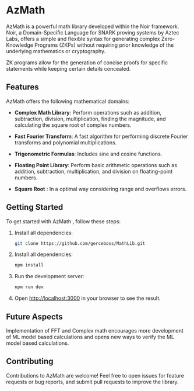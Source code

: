 # AzMath

AzMath
is a powerful math library developed within the Noir framework. Noir, a Domain-Specific Language for SNARK proving systems by Aztec Labs, offers a simple and flexible syntax for generating complex Zero-Knowledge Programs (ZKPs) without requiring prior knowledge of the underlying mathematics or cryptography.

ZK programs allow for the generation of concise proofs for specific statements while keeping certain details concealed.

## Features

AzMath
offers the following mathematical domains:

- **Complex Math Library**: Perform operations such as addition, subtraction, division, multiplication, finding the magnitude, and calculating the square root of complex numbers.
- **Fast Fourier Transform**: A fast algorithm for performing discrete Fourier transforms and polynomial multiplications.

- **Trigonometric Formulas**: Includes sine and cosine functions.

- **Floating Point Library**: Perform basic arithmetic operations such as addition, subtraction, multiplication, and division on floating-point numbers.

- **Square Root** : In a optimal way considering range and overflows errors.

## Getting Started

To get started with AzMath
, follow these steps:

1. Install all dependencies:

   ```bash
   git clone https://github.com/gerceboss/MathLib.git
   ```

2. Install all dependencies:

   ```bash
   npm install
   ```

3. Run the development server:

   ```bash
   npm run dev
   ```

4. Open [http://localhost:3000](http://localhost:3000) in your browser to see the result.

## Future Aspects

Implementation of FFT and Complex math encourages more development of ML model based calculations and opens new ways to verify the ML model based calculations.

## Contributing

Contributions to AzMath
are welcome! Feel free to open issues for feature requests or bug reports, and submit pull requests to improve the library.
